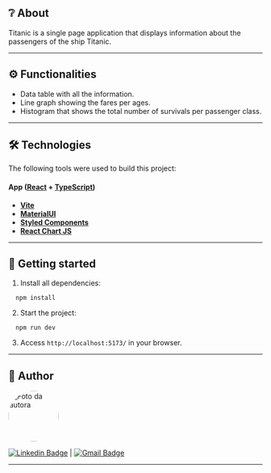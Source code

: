 ## ❔ About
Titanic is a single page application that displays information about the passengers of the ship Titanic.

---

## ⚙ Functionalities

- Data table with all the information.
- Line graph showing the fares per ages.
- Histogram that shows the total number of survivals per passenger class.

---

## 🛠 Technologies

The following tools were used to build this project:

#### **App**  ([React](https://react.dev/)  +  [TypeScript](https://www.typescriptlang.org/))

-   **[Vite](https://vitejs.dev/)**
-   **[MaterialUI](https://mui.com/)**
-   **[Styled Components](https://styled-components.com/)**
-   **[React Chart JS](https://react-chartjs-2.js.org/)**

---

## 🤝 Getting started

1. Install all dependencies:
```
  npm install
```

2. Start the project: 
```
  npm run dev
```
3. Access `http://localhost:5173/` in your browser.


---

## 🦸 Author

 <img style="border-radius: 50%;" src="https://avatars.githubusercontent.com/u/69061235?s=400&u=c75eb991ce477f4499a18288557a94ad079cb46b&v=4" width="100px;" alt="Foto da autora"/>


 [![Linkedin Badge](https://img.shields.io/badge/-PaulaBonini-blue?style=flat-square&logo=Linkedin&logoColor=white&link=https://www.linkedin.com/in/paulabonini/)](https://www.linkedin.com/in/paulabonini/) | 
[![Gmail Badge](https://img.shields.io/badge/-paula_almeidabonini@hotmail.com-c14438?style=flat-square&logo=Gmail&logoColor=white&link=mailto:paula_almeidabonini@hotmail.com)](mailto:paula_almeidabonini@hotmail.com)

---
